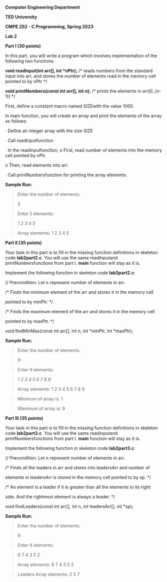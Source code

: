 <a name="br1"></a> 

**Computer Engineering Department**

**TED University**

**CMPE 252 - C Programming, Spring 2023**

**Lab 2**

**Part I (30 points)**

In this part, you will write a program which involves implementation of the following two functions.

**void readInput(int arr[], int \*nPtr);** /\* reads numbers from the standard input
into arr, and stores the number of elements read in the memory cell pointed
to by nPtr \*/

**void printNumbers(const int arr[], int n);** /\* prints the elements in arr[0..(n-1)] \*/

First, define a constant macro named SIZEwith the value 1000.

In main function, you will create an array and print the elements of the array as follows:

· Define an integer array with the size SIZE

· Call readInputfunction

· In the readInputfunction,
o First, read number of elements into the memory cell pointed by nPtr.

o Then, read elements into arr.

· Call printNumbersfunction for printing the array elements.

**Sample Run:**

> Enter the number of elements:

>  *5*

> Enter 5 elements:

> *1 2 3 4 5*

> Array elements: 1 2 3 4 5
> 

**Part II (35 points)**

Your task in this part is to fill in the missing function definitions in skeleton code **lab2part2.c**. You will use the same readInputand printNumbersfunctions from part I. **main** function will stay as it is.

Implement the following function in skeleton code **lab2part2.c**:

// Precondition: Let n represent number of elements in arr.

/\* Finds the minimum element of the arr and stores it in the memory cell

pointed to by minPtr. \*/

/\* Finds the maximum element of the arr and stores it in the memory cell

pointed to by maxPtr. \*/

void findMinMax(const int arr[], int n, int \*minPtr, int \*maxPtr);


**Sample Run:**

> Enter the number of elements:

> *9*

> Enter 9 elements:

> *1 2 3 4 5 6 7 8 9*

> Array elements: 1 2 3 4 5 6 7 8 9

> Minimum of array is: 1

> Maximum of array is: 9


**Part III (35 points)**

Your task in this part is to fill in the missing function definitions in skeleton code **lab2part3.c**. You will use the same readInputand printNumbersfunctions from part I. **main** function will stay as it is.

Implement the following function in skeleton code **lab2part3.c**:

// Precondition: Let n represent number of elements in arr.

/\* Finds all the leaders in arr and stores into leadersArr and number of

elements in leadersArr is stored in the memory cell pointed to by sp. \*/

/\* An element is a leader if it is greater than all the elements to its right

side. And the rightmost element is always a leader. \*/

void findLeaders(const int arr[], int n, int leadersArr[], int \*sp);


**Sample Run:**

> Enter the number of elements:

> *6*

> Enter 6 elements:

> *6 7 4 3 5 2*

> Array elements: 6 7 4 3 5 2

> Leaders Array elements: 2 5 7
